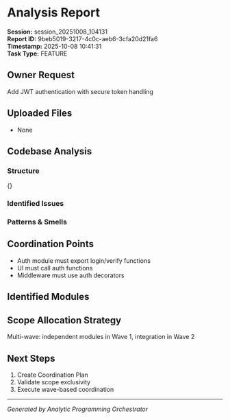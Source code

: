 # Analysis Report
**Session:** session_20251008_104131  
**Report ID:** 9beb5019-3217-4c0c-aeb6-3cfa20d21fa6  
**Timestamp:** 2025-10-08 10:41:31  
**Task Type:** FEATURE

## Owner Request
Add JWT authentication with secure token handling

## Uploaded Files
- None

## Codebase Analysis
### Structure
{}

### Identified Issues


### Patterns & Smells


## Coordination Points
- Auth module must export login/verify functions
- UI must call auth functions
- Middleware must use auth decorators

## Identified Modules


## Scope Allocation Strategy
Multi-wave: independent modules in Wave 1, integration in Wave 2

## Next Steps
1. Create Coordination Plan
2. Validate scope exclusivity
3. Execute wave-based coordination

---
*Generated by Analytic Programming Orchestrator*
